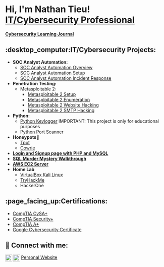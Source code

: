 <h1>Hi, I'm Nathan Tieu! <br/><a href="https://www.linkedin.com/in/nathantieu1013142/">IT/Cybersecurity Professional</a></h1>

<b>[Cybersecurity Learning Journal](https://github.com/ntieu4328/Cybersecurity-Learning-Journal)</b>

<h2>:desktop_computer:IT/Cybersecurity Projects:</h2>

- <b>SOC Analyst Automation:</b>
  - [SOC Analyst Automation Overview](https://github.com/ntieu4328/SOC-Analyst-Automation-Overview)
  - [SOC Analyst Automation Setup](https://github.com/ntieu4328/SOC-Analyst-Automation-Setup)
  - [SOC Analyst Automation Incident Response](https://github.com/ntieu4328/SOC-Analyst-Automation-Incident-Response)
- <b>Penetration Testing:</b>
  - Metasploitable 2:
    - [Metasploitable 2 Setup](https://github.com/ntieu4328/Metasploitable-2-Setup-)
    - [Metasploitable 2 Enumeration](https://github.com/ntieu4328/Metasploit-2-Enumeration)
    - [Metasploitable 2 Website Hacking](https://github.com/ntieu4328/Metasploitable-2-Website-Hacking)
    - [Metasploitable 2 SMTP Hacking](https://github.com/ntieu4328/Metasploitable-2-SMTP-Hacking)
- <b>Python:</b>
  - [Python Keylogger](https://github.com/ntieu4328/Python-Keylogger) IMPORTANT: This project is only for educational purposes
  - [Python Port Scanner](https://github.com/ntieu4328/Python-Port-Scanner)
- <b>Honeypots</b>:honeybee:
  - [Tpot](https://github.com/ntieu4328/Tpot)
  - [Cowrie](https://github.com/ntieu4328/Cowrie)
- <b>[Login and Signup page with PHP and MySQL](https://github.com/ntieu4328/Login-and-Signup-page-with-PHP-and-MySQL)</b>
- <b>[SQL Murder Mystery Walkthrough](https://github.com/ntieu4328/SQL-Murder-Mystery)</b>
- <b>[AWS EC2 Server](https://github.com/ntieu4328/AWS-EC2-Server)</b>
- <b>Home Lab</b>
  - [VirtualBox Kali Linux](https://github.com/ntieu4328/Virtual-Box-Kali-Linux)
  - [TryHackMe](https://github.com/ntieu4328/TryHackMe)
  - HackerOne
<h2>:page_facing_up:Certifications:</h2>

- [CompTIA CySA+](https://imgur.com/wcUPD1q)
- [CompTIA Security+](https://imgur.com/yPRzNGx)
- [CompTIA A+](https://imgur.com/giddXjG)
- [Google Cybersecurity Certificate](https://imgur.com/n4ZjRww)

<h2> 🤳 Connect with me:</h2>

[<img align="left" alt="ntieu4328 | LinkedIn" width="22px" src="https://cdn.jsdelivr.net/npm/simple-icons@v3/icons/linkedin.svg" />][linkedin]
[<img align="left" alt="ntieu4328 | Instagram" width="22px" src="https://cdn.jsdelivr.net/npm/simple-icons@v3/icons/instagram.svg" />][instagram]
[Personal Website](https://nathantieu.my.canva.site/)

[instagram]: https://www.instagram.com/n8n_tieu/
[linkedin]: https://www.linkedin.com/in/nathantieu1013142/
